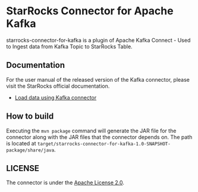 # StarRocks Connector for Apache Kafka
starrocks-connector-for-kafka is a plugin of Apache Kafka Connect - Used to Ingest data from Kafka Topic to StarRocks Table.

## Documentation
For the user manual of the released version of the Kafka connector, please visit the StarRocks official documentation.


* [Load data using Kafka connector](https://docs.starrocks.io/docs/loading/Kafka-connector-starrocks/)

## How to build
Executing the `mvn package` command will generate the JAR file for the connector along with the JAR files that the connector depends on. The path is located at `target/starrocks-connector-for-kafka-1.0-SNAPSHOT-package/share/java`.

## LICENSE
The connector is under the [Apache License 2.0](LICENSE.txt).